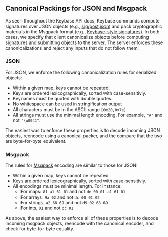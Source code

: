 
## Canonical Packings for JSON and Msgpack

As seen throughout the Keybase API docs, Keybase commands compute
signatures over JSON objects (e.g., [sig/post.json](call/sig/post)) and
pack cryptographic materials in the Msgpack format (e.g., [Keybase-style
signatures](sigs)).  In both cases, we specify that client canonicalize
objects before computing signatures and submitting objects to the server.
The server enforces these canonicalizations and reject any inputs
that do not follow them.

### JSON

For JSON, we enforce the following canonicalization rules for serialized objects:

  * Within a given map, keys cannot be repeated.
  * Keys are ordered lexicographically, sorted with case-sensitiviy.
  * Keynames must be quoted with double quotes.
  * No whitespace can be used in stringification output
  * All characters must be in the ASCII range `[0x20,0x7e]`.
  * All strings must use the minimal length encoding. For example, `"A"` and not `"\u0041"`.

The easiest was to enforce these properties is to decode incoming JSON objects, reencode using a canonical packer, and the compare that the two are byte-for-byte equivalent.

### Msgpack

The rules for [Msgpack](http://msgpack.org) encoding are similar to those for JSON:

  * Within a given map, keys cannot be repeated
  * Keys are ordered lexicographically, sorted with case-sensitiviy.
  * All encodings must be minimal length.  For instance:
  	* For maps: `81 a1 61 01` and not `de 00 01 a1 61 01`
  	* For arrays: `9a 02` and not `dc 00 01 02`
  	* For strings, `a2 68 69` and not `d9 02 68 69`
  	* For ints, `01` and not `cc 01`

As above, the easiest way to enforce all of these properties is to decode incoming
msgpack objects, reencode with the canonical encoder, and check for byte-for-byte
equality.

